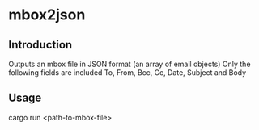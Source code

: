 # mbox2json
## Introduction
Outputs an mbox file in JSON format (an array of email objects)
Only the following fields are included
To, From, Bcc, Cc, Date, Subject and Body
## Usage
cargo run &lt;path-to-mbox-file&gt;
